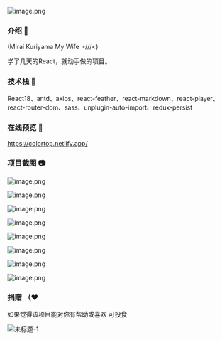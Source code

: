 
![image.png](https://p9-juejin.byteimg.com/tos-cn-i-k3u1fbpfcp/0bdc972b26014f9289542cfdf7749d1f~tplv-k3u1fbpfcp-jj-mark:0:0:0:0:q75.image#?w=1637&h=894&s=1139531&e=png&b=322039)
### 介绍 📖

(Mirai Kuriyama My Wife >///<)

学了几天的React，就动手做的项目。

### 技术栈 📖

React18、antd、axios、react-feather、react-markdown、react-player、react-router-dom、sass、unplugin-auto-import、redux-persist

### 在线预览 👀

https://colortop.netlify.app/

### 项目截图 📷


![image.png](https://p1-juejin.byteimg.com/tos-cn-i-k3u1fbpfcp/7f4d294dfb374899904c861b5c32039e~tplv-k3u1fbpfcp-jj-mark:0:0:0:0:q75.image#?w=1920&h=951&s=1521392&e=png&b=322039)


![image.png](https://p9-juejin.byteimg.com/tos-cn-i-k3u1fbpfcp/37d6d06d56af459bbdbd4cea580e52e5~tplv-k3u1fbpfcp-jj-mark:0:0:0:0:q75.image#?w=1920&h=952&s=1929573&e=png&b=39203e)


![image.png](https://p1-juejin.byteimg.com/tos-cn-i-k3u1fbpfcp/6fd7ab9ed5994ed68df8767d5fcefb37~tplv-k3u1fbpfcp-jj-mark:0:0:0:0:q75.image#?w=1909&h=945&s=1241048&e=png&b=3a2441)


![image.png](https://p9-juejin.byteimg.com/tos-cn-i-k3u1fbpfcp/55acd4e05be543adafc03e19d6d4a532~tplv-k3u1fbpfcp-jj-mark:0:0:0:0:q75.image#?w=1909&h=948&s=1008951&e=png&b=351e3d)


![image.png](https://p6-juejin.byteimg.com/tos-cn-i-k3u1fbpfcp/80757cc56f3c4cdb9cd0f6caaaa311e7~tplv-k3u1fbpfcp-jj-mark:0:0:0:0:q75.image#?w=1915&h=953&s=955168&e=png&b=3d2341)


![image.png](https://p1-juejin.byteimg.com/tos-cn-i-k3u1fbpfcp/14307bbc37c94cfda2a2289c3967a568~tplv-k3u1fbpfcp-jj-mark:0:0:0:0:q75.image#?w=1912&h=949&s=2624323&e=png&b=351f3d)


![image.png](https://p9-juejin.byteimg.com/tos-cn-i-k3u1fbpfcp/92d1fbad6de54115b970860efee80257~tplv-k3u1fbpfcp-jj-mark:0:0:0:0:q75.image#?w=1906&h=951&s=1263453&e=png&b=391f3f)


![image.png](https://p6-juejin.byteimg.com/tos-cn-i-k3u1fbpfcp/b33912f950b24daf817cabf08fe95fcf~tplv-k3u1fbpfcp-jj-mark:0:0:0:0:q75.image#?w=1913&h=952&s=1474529&e=png&b=3c1e3d)

### 捐赠 （❤

如果觉得该项目能对你有帮助或喜欢 可投食

![未标题-1](https://github.com/XiangZi7/KM-Music-Player/assets/67356803/283eaed1-e97b-4e55-a182-dee4dc3f6ba3)

